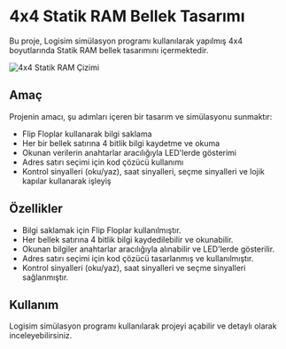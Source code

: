 # 4x4 Statik RAM Bellek Tasarımı

Bu proje, Logisim simülasyon programı kullanılarak yapılmış 4x4 boyutlarında Statik RAM bellek tasarımını içermektedir.

![4x4 Statik RAM Çizimi](https://github.com/simgeilaydameric/4x4-statik-ram-cizimi/raw/main/4X4_SRAM.gif)


## Amaç

Projenin amacı, şu adımları içeren bir tasarım ve simülasyonu sunmaktır:
- Flip Floplar kullanarak bilgi saklama
- Her bir bellek satırına 4 bitlik bilgi kaydetme ve okuma
- Okunan verilerin anahtarlar aracılığıyla LED'lerde gösterimi
- Adres satırı seçimi için kod çözücü kullanımı
- Kontrol sinyalleri (oku/yaz), saat sinyalleri, seçme sinyalleri ve lojik kapılar kullanarak işleyiş

## Özellikler

- Bilgi saklamak için Flip Floplar kullanılmıştır.
- Her bellek satırına 4 bitlik bilgi kaydedilebilir ve okunabilir.
- Okunan bilgiler anahtarlar aracılığıyla alınabilir ve LED'lerde gösterilir.
- Adres satırı seçimi için kod çözücü tasarlanmış ve kullanılmıştır.
- Kontrol sinyalleri (oku/yaz), saat sinyalleri ve seçme sinyalleri sağlanmıştır.

## Kullanım

Logisim simülasyon programı kullanılarak projeyi açabilir ve detaylı olarak inceleyebilirsiniz.

